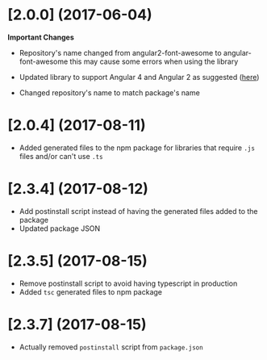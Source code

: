 # [2.0.0] (2017-06-04)

**Important Changes**
* Repository's name changed from angular2-font-awesome to angular-font-awesome this may cause some errors when using the library

* Updated library to support Angular 4 and Angular 2 as suggested ([here](https://github.com/baruchvlz/angular-font-awesome/issues/7))
* Changed repository's name to match package's name

# [2.0.4] (2017-08-11)

* Added generated files to the npm package for libraries that require `.js` files and/or can't use `.ts`

# [2.3.4] (2017-08-12)

* Add postinstall script instead of having the generated files added to the package
* Updated package JSON

# [2.3.5] (2017-08-15)

* Remove postinstall script to avoid having typescript in production
* Added `tsc` generated files to npm package

# [2.3.7] (2017-08-15)

* Actually removed `postinstall` script from `package.json`
